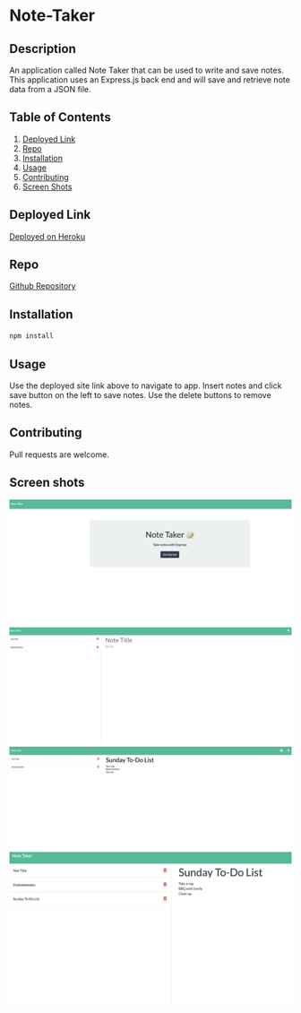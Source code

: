 # Note-Taker


## Description 
An application called Note Taker that can be used to write and save notes. This application uses an Express.js back end and will save and retrieve note data from a JSON file.


## Table of Contents 
1. [Deployed Link](#deployed-link)
2. [Repo](#Repo)
3. [Installation](#installation)
4. [Usage](#usage)
5. [Contributing](#contributing)
6. [Screen Shots](#Screen-Shots)

## Deployed Link
[Deployed on Heroku](https://pacific-ravine-86012.herokuapp.com/)

## Repo
[Github Repository](https://github.com/linklg1/Note-Taker.git)

## Installation
``` bash
npm install

```


## Usage

Use the deployed site link above to navigate to app. Insert notes and click save button on the left to save notes. Use the delete buttons to remove notes.


## Contributing

Pull requests are welcome. 


## Screen shots
![alt text](./public/assets/images/Screenshot1.png)
![alt text](./public/assets/images/Screenshot2.png)
![alt text](./public/assets/images/Screenshot3.png)
![alt text](./public/assets/images/Screenshot4.png)
